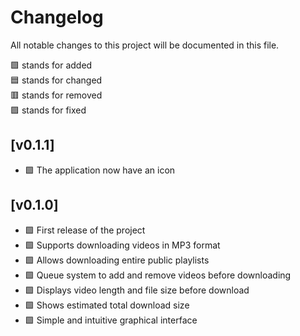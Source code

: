 # Changelog

All notable changes to this project will be documented in this file.

🟩 stands for added<br>
🟦 stands for changed<br>
🟥 stands for removed<br>
🟪 stands for fixed<br>

## [v0.1.1]
- 🟩 The application now have an icon

## [v0.1.0]
- 🟩 First release of the project  
- 🟩 Supports downloading videos in MP3 format  
- 🟩 Allows downloading entire public playlists  
- 🟩 Queue system to add and remove videos before downloading  
- 🟩 Displays video length and file size before download  
- 🟩 Shows estimated total download size  
- 🟩 Simple and intuitive graphical interface  